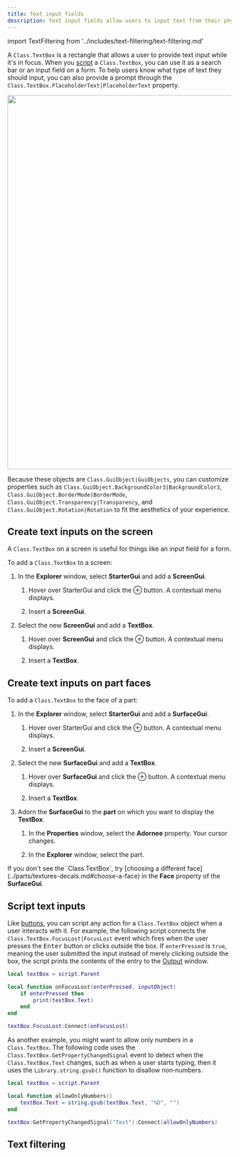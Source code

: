```yaml
---
title: Text input fields
description: Text input fields allow users to input text from their physical or on-screen keyboard.
---
```


import TextFiltering from '../includes/text-filtering/text-filtering.md'

A `Class.TextBox` is a rectangle that allows a user to provide text input while it's in focus. When you [script](#script-text-inputs) a `Class.TextBox`, you can use it as a search bar or an input field on a form. To help users know what type of text they should input, you can also provide a prompt through the `Class.TextBox.PlaceholderText|PlaceholderText` property.

<img src="../assets/ui/ui-objects/TextBox-Example.jpg" width="840" />

Because these objects are `Class.GuiObject|GuiObjects`, you can customize
properties such as `Class.GuiObject.BackgroundColor3|BackgroundColor3`,
`Class.GuiObject.BorderMode|BorderMode`,
`Class.GuiObject.Transparency|Transparency`, and
`Class.GuiObject.Rotation|Rotation` to fit the aesthetics of your experience.

## Create text inputs on the screen

A `Class.TextBox` on a screen is useful for
things like an input field for a form.

To add a `Class.TextBox` to a screen:

1. In the **Explorer** window, select **StarterGui** and add a **ScreenGui**.

   1. Hover over StarterGui and click the &CirclePlus; button. A contextual menu displays.

   1. Insert a **ScreenGui**.

2. Select the new **ScreenGui** and add a **TextBox**.

   1. Hover over **ScreenGui** and click the &CirclePlus; button. A contextual menu displays.

   1. Insert a **TextBox**.

## Create text inputs on part faces

To add a `Class.TextBox` to the face of a part:

1. In the **Explorer** window, select **StarterGui** and add a **SurfaceGui**.

   1. Hover over StarterGui and click the &CirclePlus; button. A contextual menu displays.

   1. Insert a **ScreenGui**.

2. Select the new **SurfaceGui** and add a **TextBox**.

   1. Hover over **SurfaceGui** and click the &CirclePlus; button. A contextual menu displays.

   1. Insert a **TextBox**.

3. Adorn the **SurfaceGui** to the **part** on which you want to display the **TextBox**.

   1. In the **Properties** window, select the **Adornee** property. Your cursor changes.

   1. In the **Explorer** window, select the part.

<Alert severity="warning">
  If you don't see the `Class.TextBox`, try [choosing a different face](../parts/textures-decals.md#choose-a-face) in the <b>Face</b> property of the <b>SurfaceGui</b>.
</Alert>

## Script text inputs

Like [buttons](../ui/buttons.md), you can script any action for a `Class.TextBox` object when a user interacts with it. For example, the following script connects the `Class.TextBox.FocusLost|FocusLost` event which fires when the user presses the <kbd>Enter</kbd> button or clicks outside the box. If `enterPressed` is `true`, meaning the user submitted the input instead of merely clicking outside the box, the script prints the contents of the entry to the [Output](../studio/output.md) window.

```lua title="Basic Text Input Handling"
local textBox = script.Parent

local function onFocusLost(enterPressed, inputObject)
	if enterPressed then
		print(textBox.Text)
	end
end

textBox.FocusLost:Connect(onFocusLost)
```

As another example, you might want to allow only numbers in a `Class.TextBox`. The following code uses the `Class.TextBox.GetPropertyChangedSignal` event to detect when the `Class.TextBox.Text` changes, such as when a user starts typing, then it uses the `Library.string.gsub()` function to disallow non‑numbers.

```lua title="Restricting Text Input to Numbers"
local textBox = script.Parent

local function allowOnlyNumbers()
	textBox.Text = string.gsub(textBox.Text, "%D", "")
end

textBox:GetPropertyChangedSignal("Text"):Connect(allowOnlyNumbers)
```

## Text filtering

<TextFiltering components={props.components} context="characters/strings that users input through text inputs" />
